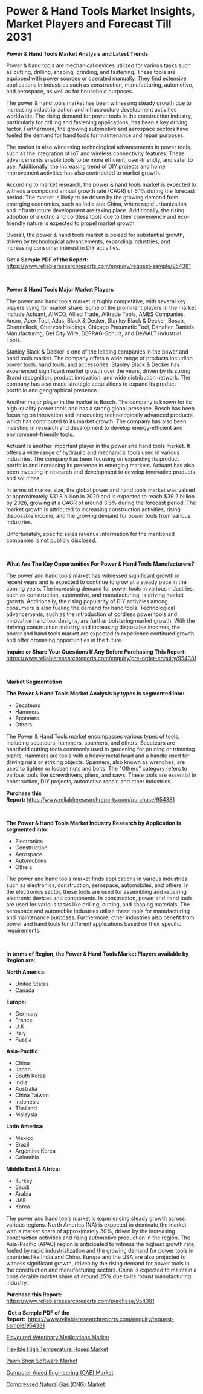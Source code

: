 <p><h1>Power & Hand Tools Market Insights, Market Players and Forecast Till 2031</h1></p><p><strong>Power & Hand Tools Market Analysis and Latest Trends</strong></p>
<p><p>Power & hand tools are mechanical devices utilized for various tasks such as cutting, drilling, shaping, grinding, and fastening. These tools are equipped with power sources or operated manually. They find extensive applications in industries such as construction, manufacturing, automotive, and aerospace, as well as for household purposes.</p><p>The power & hand tools market has been witnessing steady growth due to increasing industrialization and infrastructure development activities worldwide. The rising demand for power tools in the construction industry, particularly for drilling and fastening applications, has been a key driving factor. Furthermore, the growing automotive and aerospace sectors have fueled the demand for hand tools for maintenance and repair purposes.</p><p>The market is also witnessing technological advancements in power tools, such as the integration of IoT and wireless connectivity features. These advancements enable tools to be more efficient, user-friendly, and safer to use. Additionally, the increasing trend of DIY projects and home improvement activities has also contributed to market growth.</p><p>According to market research, the power & hand tools market is expected to witness a compound annual growth rate (CAGR) of 6.1% during the forecast period. The market is likely to be driven by the growing demand from emerging economies, such as India and China, where rapid urbanization and infrastructure development are taking place. Additionally, the rising adoption of electric and cordless tools due to their convenience and eco-friendly nature is expected to propel market growth.</p><p>Overall, the power & hand tools market is poised for substantial growth, driven by technological advancements, expanding industries, and increasing consumer interest in DIY activities.</p></p>
<p><strong>Get a Sample PDF of the Report:&nbsp;</strong> <a href="https://www.reliableresearchreports.com/enquiry/request-sample/954381">https://www.reliableresearchreports.com/enquiry/request-sample/954381</a></p>
<p>&nbsp;</p>
<p><strong>Power & Hand Tools Major Market Players</strong></p>
<p><p>The power and hand tools market is highly competitive, with several key players vying for market share. Some of the prominent players in the market include Actuant, AIMCO, Allied Trade, Alltrade Tools, AMES Companies, Ancor, Apex Tool, Atlas, Black & Decker, Stanley Black & Decker, Bosch, Channellock, Chervon Holdings, Chicago Pneumatic Tool, Danaher, Daniels Manufacturing, Del City Wire, DEPRAG-Schulz, and DeWALT Industrial Tools.</p><p>Stanley Black & Decker is one of the leading companies in the power and hand tools market. The company offers a wide range of products including power tools, hand tools, and accessories. Stanley Black & Decker has experienced significant market growth over the years, driven by its strong Brand recognition, product innovation, and wide distribution network. The company has also made strategic acquisitions to expand its product portfolio and geographical presence.</p><p>Another major player in the market is Bosch. The company is known for its high-quality power tools and has a strong global presence. Bosch has been focusing on innovation and introducing technologically advanced products, which has contributed to its market growth. The company has also been investing in research and development to develop energy-efficient and environment-friendly tools.</p><p>Actuant is another important player in the power and hand tools market. It offers a wide range of hydraulic and mechanical tools used in various industries. The company has been focusing on expanding its product portfolio and increasing its presence in emerging markets. Actuant has also been investing in research and development to develop innovative products and solutions.</p><p>In terms of market size, the global power and hand tools market was valued at approximately $31.8 billion in 2020 and is expected to reach $39.2 billion by 2026, growing at a CAGR of around 3.6% during the forecast period. The market growth is attributed to increasing construction activities, rising disposable income, and the growing demand for power tools from various industries.</p><p>Unfortunately, specific sales revenue information for the mentioned companies is not publicly disclosed.</p></p>
<p>&nbsp;</p>
<p><strong>What Are The Key Opportunities For Power & Hand Tools Manufacturers?</strong></p>
<p><p>The power and hand tools market has witnessed significant growth in recent years and is expected to continue to grow at a steady pace in the coming years. The increasing demand for power tools in various industries, such as construction, automotive, and manufacturing, is driving market growth. Additionally, the rising popularity of DIY activities among consumers is also fueling the demand for hand tools. Technological advancements, such as the introduction of cordless power tools and innovative hand tool designs, are further bolstering market growth. With the thriving construction industry and increasing disposable incomes, the power and hand tools market are expected to experience continued growth and offer promising opportunities in the future.</p></p>
<p><strong>Inquire or Share Your Questions If Any Before Purchasing This Report:</strong> <a href="https://www.reliableresearchreports.com/enquiry/pre-order-enquiry/954381">https://www.reliableresearchreports.com/enquiry/pre-order-enquiry/954381</a></p>
<p>&nbsp;</p>
<p><strong>Market Segmentation</strong></p>
<p><strong>The Power & Hand Tools Market Analysis by types is segmented into:</strong></p>
<p><ul><li>Secateurs</li><li>Hammers</li><li>Spanners</li><li>Others</li></ul></p>
<p><p>The Power & Hand Tools market encompasses various types of tools, including secateurs, hammers, spanners, and others. Secateurs are handheld cutting tools commonly used in gardening for pruning or trimming plants. Hammers are tools with a heavy metal head and a handle used for driving nails or striking objects. Spanners, also known as wrenches, are used to tighten or loosen nuts and bolts. The "Others" category refers to various tools like screwdrivers, pliers, and saws. These tools are essential in construction, DIY projects, automotive repair, and other industries.</p></p>
<p><strong>Purchase this Report:&nbsp;</strong><a href="https://www.reliableresearchreports.com/purchase/954381">https://www.reliableresearchreports.com/purchase/954381</a></p>
<p>&nbsp;</p>
<p><strong>The Power & Hand Tools Market Industry Research by Application is segmented into:</strong></p>
<p><ul><li>Electronics</li><li>Construction</li><li>Aerospace</li><li>Automobiles</li><li>Others</li></ul></p>
<p><p>The power and hand tools market finds applications in various industries such as electronics, construction, aerospace, automobiles, and others. In the electronics sector, these tools are used for assembling and repairing electronic devices and components. In construction, power and hand tools are used for various tasks like drilling, cutting, and shaping materials. The aerospace and automobile industries utilize these tools for manufacturing and maintenance purposes. Furthermore, other industries also benefit from power and hand tools for different applications based on their specific requirements.</p></p>
<p>&nbsp;</p>
<p><strong>In terms of Region, the Power & Hand Tools Market Players available by Region are:</strong></p>
<p>
    <p> <strong> North America: </strong>
        <ul>
            <li>United States</li>
            <li>Canada</li>
        </ul>
        </p> 
    <p> <strong> Europe: </strong>
        <ul>
            <li>Germany</li>
            <li>France</li>
            <li>U.K.</li>
            <li>Italy</li>
            <li>Russia</li>
        </ul>
        </p> 
    <p> <strong> Asia-Pacific: </strong>
        <ul>
            <li>China</li>
            <li>Japan</li>
            <li>South Korea</li>
            <li>India</li>
            <li>Australia</li>
            <li>China Taiwan</li>
            <li>Indonesia</li>
            <li>Thailand</li>
            <li>Malaysia</li>
        </ul>
        </p> 
    <p> <strong> Latin America: </strong>
        <ul>
            <li>Mexico</li>
            <li>Brazil</li>
            <li>Argentina Korea</li>
            <li>Colombia</li>
        </ul>
        </p> 
    <p> <strong> Middle East & Africa: </strong>
        <ul>
            <li>Turkey</li>
            <li>Saudi</li>
            <li>Arabia</li>
            <li>UAE</li>
            <li>Korea</li>
        </ul>
    </p>
    </p>
<p><p>The power and hand tools market is experiencing steady growth across various regions. North America (NA) is expected to dominate the market with a market share of approximately 30%, driven by the increasing construction activities and rising automotive production in the region. The Asia-Pacific (APAC) region is anticipated to witness the highest growth rate, fueled by rapid industrialization and the growing demand for power tools in countries like India and China. Europe and the USA are also projected to witness significant growth, driven by the rising demand for power tools in the construction and manufacturing sectors. China is expected to maintain a considerable market share of around 25% due to its robust manufacturing industry.</p></p>
<p><strong>Purchase this Report: </strong><a href="https://www.reliableresearchreports.com/purchase/954381">https://www.reliableresearchreports.com/purchase/954381</a></p>
<p>&nbsp;<strong>Get a Sample PDF of the Report:&nbsp;&nbsp;</strong><a href="https://www.reliableresearchreports.com/enquiry/request-sample/954381">https://www.reliableresearchreports.com/enquiry/request-sample/954381</a></p>
<p><strong></strong></p>
<p><p><a href="https://medium.com/@suepiper766/flavoured-veterinary-medications-market-trends-forecast-and-competitive-analysis-to-2031-3a1778dbe2e7">Flavoured Veterinary Medications Market</a></p><p><a href="https://medium.com/@suepiper766/flexible-high-temperature-hoses-market-outlook-industry-overview-and-forecast-2024-to-2031-3764da7db82f">Flexible High Temperature Hoses Market</a></p><p><a href="https://github.com/prosalinda88/Market-Research-Report-List-2/blob/main/pawn-shop-software-market.md">Pawn Shop Software Market</a></p><p><a href="https://issuu.com/reportprime-2/docs/computer-aided-engineering-cae-market-size-2030.pp">Computer Aided Engineering (CAE) Market</a></p><p><a href="https://issuu.com/reportprime-2/docs/compressed-natural-gas-cng-market-size-2030.pptx">Compressed Natural Gas (CNG) Market</a></p></p>